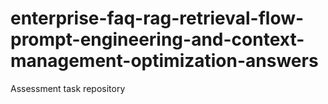 # enterprise-faq-rag-retrieval-flow-prompt-engineering-and-context-management-optimization-answers
Assessment task repository
